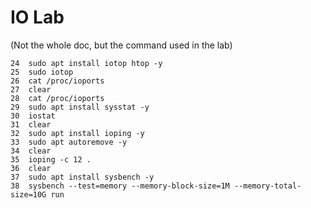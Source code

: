 # IO Lab

(Not the whole doc, but the command used in the lab)

```
24  sudo apt install iotop htop -y
25  sudo iotop
26  cat /proc/ioports
27  clear
28  cat /proc/ioports
29  sudo apt install sysstat -y
30  iostat
31  clear
32  sudo apt install ioping -y
33  sudo apt autoremove -y
34  clear
35  ioping -c 12 .
36  clear
37  sudo apt install sysbench -y
38  sysbench --test=memory --memory-block-size=1M --memory-total-size=10G run
```
